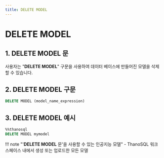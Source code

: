 ```yaml
---
title: DELETE MODEL
---
```


# __DELETE MODEL__

## __1. DELETE MODEL 문__

사용자는 "__DELETE MODEL__" 구문을 사용하여 데이터 베이스에 만들어진 모델을 삭제할 수 있습니다.

## __2. DELETE MODEL 구문__

```sql
DELETE MODEL (model_name_expression)
```

## __3. DELETE MODEL 예시__

```sql
%%thanosql
DELETE MODEL mymodel
```

!!! note "'__DELETE MODEL__ 문'을 사용할 수 있는 인공지능 모델"
    - ThanoSQL 워크스페이스 내에서 생성 또는 업로드한 모든 모델